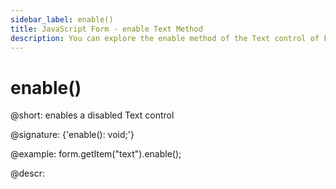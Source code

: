 ```yaml
---
sidebar_label: enable()
title: JavaScript Form - enable Text Method 
description: You can explore the enable method of the Text control of Form in the documentation of the DHTMLX JavaScript UI library. Browse developer guides and API reference, try out code examples and live demos, and download a free 30-day evaluation version of DHTMLX Suite.
---
```


# enable()

@short: enables a disabled Text control

@signature: {'enable(): void;'}

@example:
form.getItem("text").enable();

@descr:
